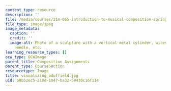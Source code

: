 ```yaml
---
content_type: resource
description: ''
file: /media/courses/21m-065-introduction-to-musical-composition-spring-2014/58b526c5210d1047ba3259430c16f114_visualizing_aduffield.jpg
file_type: image/jpeg
image_metadata:
  caption: ''
  credit: ''
  image-alt: Photo of a sculpture with a vertical metal cylinder, wires, knitting
    needle, etc.
learning_resource_types: []
ocw_type: OCWImage
parent_title: Composition Assignments
parent_type: CourseSection
resourcetype: Image
title: visualizing_aduffield.jpg
uid: 58b526c5-210d-1047-ba32-59430c16f114
---
```

